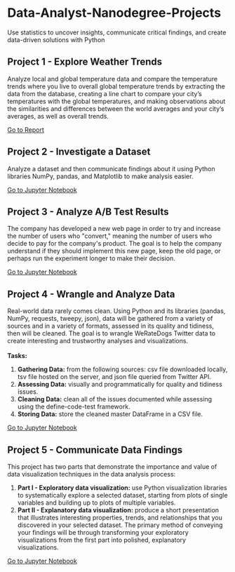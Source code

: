 # Data-Analyst-Nanodegree-Projects
Use statistics to uncover insights, communicate critical findings, and create data-driven solutions with Python

## Project 1 - Explore Weather Trends
Analyze local and global temperature data and compare the temperature trends where you live to overall global temperature trends by extracting the data from the 
database, creating a line chart to compare your city’s temperatures with the global temperatures, and making observations about the similarities and differences between 
the world averages and your city’s averages, as well as overall trends.

[Go to Report](Project-1_Explore-Weather-Trends/Project-1_Report.png)

## Project 2 - Investigate a Dataset
Analyze a dataset and then communicate findings about it using Python libraries NumPy, pandas, and Matplotlib to make analysis easier.

[Go to Jupyter Notebook](Project-2_Investigate-a-Dataset/Project-2_Investigate_a_Dataset.ipynb)

## Project 3 - Analyze A/B Test Results
The company has developed a new web page in order to try and increase the number of users who "convert," meaning the number of users who decide to pay for the company's 
product. The goal is to help the company understand if they should implement this new page, keep the old page, or perhaps run the experiment longer to make their 
decision.

[Go to Jupyter Notebook](Project-3_Analyze-AB-Test-Results/Project-3_Analyze_ab_test_results_notebook.ipynb)

## Project 4 - Wrangle and Analyze Data
Real-world data rarely comes clean. Using Python and its libraries (pandas, NumPy, requests, tweepy, json), data will be gathered from a variety of sources and in a 
variety of formats, assessed in its quality and tidiness, then will be cleaned. The goal is to wrangle WeRateDogs Twitter data to create interesting and trustworthy
analyses and visualizations.<br><br>
**Tasks:**
1. **Gathering Data:** from the following sources: csv file downloaded locally, tsv file hosted on the server, and json file queried from Twitter API.
2. **Assessing Data:** visually and programmatically for quality and tidiness issues.
3. **Cleaning Data:** clean all of the issues documented while assessing using the define-code-test framework.
4. **Storing Data:** store the cleaned master DataFrame in a CSV file.

[Go to Jupyter Notebook](Project-4_Wrangle-and-Analyze-Data/Project-4_Analyze_ab_test_results_notebook.ipynb)

## Project 5 - Communicate Data Findings
This project has two parts that demonstrate the importance and value of data visualization techniques in the data analysis process:
1. **Part I - Exploratory data visualization:** use Python visualization libraries to systematically explore a selected dataset, starting from plots of single 
variables and building up to plots of multiple variables.
2. **Part II - Explanatory data visualization:** produce a short presentation that illustrates interesting properties, trends, and relationships that you discovered in 
your selected dataset. The primary method of conveying your findings will be through transforming your exploratory visualizations from the first part into polished, 
explanatory visualizations.

[Go to Jupyter Notebook](Project-5_Communicate-Data-Findings/Project-5_Analyze_ab_test_results_notebook.ipynb)
